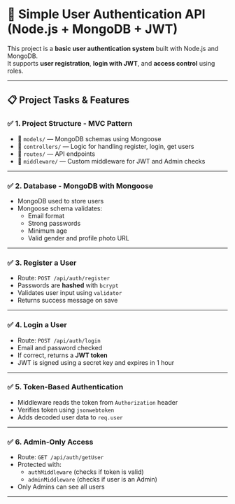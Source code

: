 # 🔐 Simple User Authentication API (Node.js + MongoDB + JWT)

This project is a **basic user authentication system** built with Node.js and MongoDB.  
It supports **user registration**, **login with JWT**, and **access control** using roles.

---

## 📋 Project Tasks & Features

### ✅ 1. Project Structure - MVC Pattern

- 📂 `models/` — MongoDB schemas using Mongoose
- 📂 `controllers/` — Logic for handling register, login, get users
- 📂 `routes/` — API endpoints
- 📂 `middleware/` — Custom middleware for JWT and Admin checks

---

### ✅ 2. Database - MongoDB with Mongoose

- MongoDB used to store users
- Mongoose schema validates:
  - Email format
  - Strong passwords
  - Minimum age
  - Valid gender and profile photo URL

---

### ✅ 3. Register a User

- Route: `POST /api/auth/register`
- Passwords are **hashed** with `bcrypt`
- Validates user input using `validator`
- Returns success message on save

---

### ✅ 4. Login a User

- Route: `POST /api/auth/login`
- Email and password checked
- If correct, returns a **JWT token**
- JWT is signed using a secret key and expires in 1 hour

---

### ✅ 5. Token-Based Authentication

- Middleware reads the token from `Authorization` header
- Verifies token using `jsonwebtoken`
- Adds decoded user data to `req.user`

---

### ✅ 6. Admin-Only Access

- Route: `GET /api/auth/getUser`
- Protected with:
  - `authMiddleware` (checks if token is valid)
  - `adminMiddleware` (checks if user is an Admin)
- Only Admins can see all users

---



